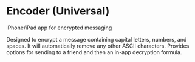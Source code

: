 Encoder (Universal)
=======

iPhone/iPad app for encrypted messaging

Designed to encrypt a message containing capital letters, numbers, and spaces. It will automatically remove any other ASCII characters.
Provides options for sending to a friend and then an in-app decryption formula.
